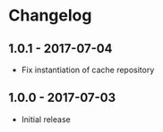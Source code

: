 # Changelog

## 1.0.1 - 2017-07-04

* Fix instantiation of cache repository

## 1.0.0 - 2017-07-03

* Initial release